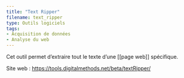 ```yaml
---
title: "Text Ripper"
filename: text_ripper
type: Outils logiciels
tags:
- Acquisition de données
- Analyse du web
---
```


Cet outil permet d’extraire tout le texte d’une [[page web]] spécifique.

Site web : <https://tools.digitalmethods.net/beta/textRipper/>

